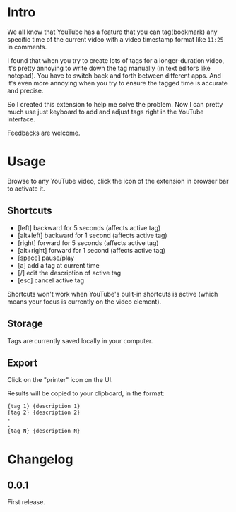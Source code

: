 # Intro

We all know that YouTube has a feature that you can tag(bookmark) any specific time of the current video with a video timestamp format like `11:25` in comments.

I found that when you try to create lots of tags for a longer-duration video, it's pretty annoying to write down the tag manually (in text editors like notepad). You have to switch back and forth between different apps. And it's even more annoying when you try to ensure the tagged time is accurate and precise.

So I created this extension to help me solve the problem. Now I can pretty much use just keyboard to add and adjust tags right in the YouTube interface.

Feedbacks are welcome.


# Usage

Browse to any YouTube video, click the icon of the extension in browser bar to activate it.

## Shortcuts

- [left] backward for 5 seconds (affects active tag)
- [alt+left] backward for 1 second (affects active tag)
- [right] forward for 5 seconds (affects active tag)
- [alt+right] forward for 1 second (affects active tag)
- [space] pause/play
- [a] add a tag at current time
- [/] edit the description of active tag
- [esc] cancel active tag

Shortcuts won't work when YouTube's bulit-in shortcuts is active (which means your focus is currently on the video element).

## Storage

Tags are currently saved locally in your computer.

## Export

Click on the "printer" icon on the UI.

Results will be copied to your clipboard, in the format:

```
{tag 1} {description 1}
{tag 2} {description 2}
.
.
{tag N} {description N}
```


# Changelog

## 0.0.1
First release.
